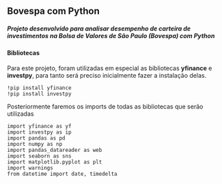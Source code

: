 ## Bovespa com Python

##### Projeto desenvolvido para analisar desempenho de carteira de investimentos na Bolsa de Valores de São Paulo (Bovespa) com Python

#### Bibliotecas

Para este projeto, foram utilizadas em especial as bibliotecas **yfinance** e **investpy**, para tanto será preciso inicialmente fazer a instalação delas.

```
!pip install yfinance
!pip install investpy
```

Posteriormente faremos os imports de todas as bibliotecas que serão utilizadas

```
import yfinance as yf
import investpy as ip
import pandas as pd
import numpy as np
import pandas_datareader as web
import seaborn as sns
import matplotlib.pyplot as plt
import warnings
from datetime import date, timedelta
```
